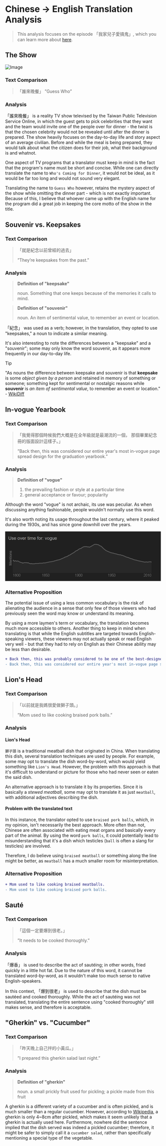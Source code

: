 # Chinese -> English Translation Analysis

> This analysis focuses on the episode 「我家兒子愛搞鬼」, which
> you can learn more about 
> [here](https://www.pts.org.tw/dinner11/ep_8.html).

## The Show

![Image](https://www.pts.org.tw/dinner5/images/TT_4.gif)

### Text Comparison

>「誰來晚餐」
> ”Guess Who”

### Analysis

「誰來晚餐」 is a reality TV show televised by the Taiwan Public
Television Service Online, in which the guest gets to pick celebrities
that they want and the team would invite one of the people over for 
dinner - the twist is that the chosen celebrity would not be revealed
until after the dinner is prepared. The show heavily focuses on the
day-to-day life and story aspect of an average civilian. Before and
while the meal is being prepared, they would talk about what the
citizen does for their job, what their background is and whatnot.

One aspect of TV programs that a translator must keep in mind is the
fact that the program's name must be short and concise. While one can
directly translate the name to `Who's Coming for Dinner`, it would
not be ideal, as it would be far too long and would not sound very 
elegant. 

Translating the name to `Guess Who` however, retains the
mystery aspect of the show while omitting the dinner part - which is
not exactly important. Because of this, I believe that whoever came
up with the English name for the program did a great job in keeping
the core motto of the show in the title.

## Souvenir vs. Keepsakes

### Text Comparison
> 「就是紀念以前曾經的過去」
> 
> ”They’re keepsakes from the past.”

### Analysis

> **Definition of "keepsake"**
> 
> noun. Something that one keeps because of the memories it calls to mind.

> **Definition of "souvenir"**
>
> noun. An item of sentimental value, to remember an event or location. 

「紀念」 was used as a verb; however, in the translation, they opted to
use "keepsakes," a noun to indicate a similar meaning.

It's also interesting to note the differences between a "keepsake" and
a "souvenir"; some may only know the word souvenir, as it appears 
more frequently in our day-to-day life.

> [!TIP]
> "As nouns the difference between keepsake and souvenir is that 
> **keepsake** is some *object given by a person* and retained in 
> memory of something or someone; something kept for sentimental or 
> nostalgic reasons while **souvenir** is *an item of sentimental 
> value*, to remember an event or location."
> \- [WikiDiff](https://wikidiff.com/keepsake/souvenir)

## In-vogue Yearbook

### Text Comparison
> 「我覺得那個時候我們大概是在全年級就是最潮流的一個，
> 那個畢業紀念冊的版面設計這樣子。」
> 
> ”Back then, this was considered our entire year's most in-vogue 
> page spread design for the graduation yearbook.”

### Analysis

> **Definition of "vogue"**
> 
> 1. the prevailing fashion or style at a particular time
> 2. general acceptance or favour; popularity

Although the word "vogue" is not archaic, its use was peculiar. As
when discussing anything fashionable, people wouldn't normally
use this word. 

It's also worth noting its usage throughout the last century, where
it peaked during the 1930s, and has since gone downhill over the
years.

![Data](chinese-english-finals-assets/vogue-screenshot.png)

### Alternative Proposition

The potential issue of using a less common vocabulary is the risk
of alienating the audience in a sense that only few of those viewers
who had previously seen the word may know or understand its meaning.

By using a more laymen's term or vocabulary, the translation becomes
much more accessible to others. Another thing to keep in mind when
translating is that while the English subtitles are targeted towards
English-speaking viewers, these viewers may not actually speak or read
English very well - but that they had to rely on English as their 
Chinese ability may be less than desirable.

```diff
+ Back then, this was probably considered to be one of the best-designed spread among the others.
- Back then, this was considered our entire year's most in-vogue page spread design for the graduation yearbook.
```

## Lion's Head

### Text Comparison
> 「以前就是我媽很愛做獅子頭。」
> 
> ”Mom used to like cooking braised pork balls.”

### Analysis

#### Lion's Head

`獅子頭` is a traditional meatball dish that originated in China.
When translating this dish, several translation techniques are
used by people. For example, some may opt to translate the dish
word-by-word, which would yield something like `Lion's Head`. However,
the problem with this approach is that it's difficult to understand
or picture for those who had never seen or eaten the said dish.

An alternative approach is to translate it by its properties. Since
it is basically a *stewed meatball*, some may opt to translate it
as just `meatball`, with additional adjectives describing the dish.

#### Problem with the translated text

In this instance, the translator opted to use `braised pork balls`,
which, in my opinion, isn't necessarily the best approach. More often
than not, Chinese are often associated with eating meat organs and
basically every part of the animal. By using the word `pork balls`,
it could potentially lead to misunderstanding that it's a dish which
testicles (`ball` is often a slang for testicles) are involved.

Therefore, I do believe using `braised meatball` or something along
the line might be better, as `meatball` has a much smaller room for
misinterpretation. 

### Alternative Proposition

```diff
+ Mom used to like cooking braised meatballs.
- Mom used to like cooking braised pork balls.
```

## Sauté

### Text Comparison
> 「這個一定要爆到很老。」
> 
> ”It needs to be cooked thoroughly.”

### Analysis

「爆香」 is used to describe the act of sautéing; in other words, 
fried quickly in a little hot fat. Due to the nature of this word,
it cannot be translated word-by-word, as it wouldn't make too much
sense to native English-speakers.

In this context, 「爆到很老」 is used to describe that the dish
must be sautéed and cooked thoroughly. While the act of sautéing was
not translated, translating the entire sentence using "cooked
thoroughly" still makes sense, and therefore is acceptable.

## "Gherkin" vs. "Cucumber"

### Text Comparison
> 「昨天晚上自己拌的小黃瓜。」
> 
> ”I prepared this gherkin salad last night.”

### Analysis

> **Definition of "gherkin"**
> 
> noun. a small prickly fruit used for pickling; a pickle made 
> from this fruit

A gherkin is a different variety of a cucumber and is often pickled,
and is much smaller than a regular cucumber. However, according to
[Wikipedia](https://en.wikipedia.org/wiki/Pickled_cucumber), a 
gherkin is only 4~8cm after pickled, which makes it seem unlikely that
a gherkin is actually used here. Furthermore, nowhere did the 
sentence implied that the dish served was indeed a pickled cucumber;
therefore, it might be safer to simply call it a `cucumber salad`,
rather than specifically mentioning a special type of the vegetable.

